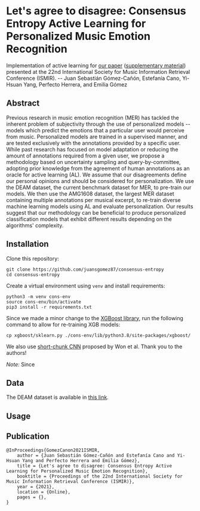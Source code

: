 # Let's agree to disagree: Consensus Entropy Active Learning for Personalized Music Emotion Recognition

Implementation of active learning for [our paper]() ([supplementary material]()) presented at the 22nd International Society for Music Information Retrieval Conference (ISMIR).
-- Juan Sebastián Gómez-Cañón, Estefanía Cano, Yi-Hsuan Yang, Perfecto Herrera, and Emilia Gómez

## Abstract
Previous research in music emotion recognition (MER) has tackled the inherent problem of subjectivity through the use of personalized models -- models which predict the emotions that a particular user would perceive from music. Personalized models are trained in a supervised manner, and are tested exclusively with the annotations provided by a specific user. While past research has focused on model adaptation or reducing the amount of annotations required from a given user, we propose a methodology based on uncertainty sampling and query-by-committee, adopting prior knowledge from the agreement of human annotations as an oracle for active learning (AL). We assume that our disagreements define our personal opinions and should be considered for personalization. We use the DEAM dataset, the current benchmark dataset for MER, to pre-train our models. 
We then use the AMG1608 dataset, the largest MER dataset containing multiple annotations per musical excerpt, to re-train diverse machine learning models using AL and evaluate personalization. Our results suggest that our methodology can be beneficial to produce personalized classification models that exhibit different results depending on the algorithms' complexity. 

## Installation
Clone this repository:
```
git clone https://github.com/juansgomez87/consensus-entropy
cd consensus-entropy
```

Create a virtual environment using `venv` and install requirements:
```
python3 -m venv cons-env
source cons-env/bin/activate
pip3 install -r requirements.txt
```
Since we made a minor change to the [XGBoost library](https://xgboost.readthedocs.io/en/latest/), run the following command to allow for re-training XGB models:
```
cp xgboost/sklearn.py ./cons-env/lib/python3.8/site-packages/xgboost/
```
We also use [short-chunk CNN](https://github.com/minzwon/sota-music-tagging-models/) proposed by Won et al. Thank you to the authors!

*Note:* Since 

## Data

The DEAM dataset is available in [this link](https://cvml.unige.ch/databases/DEAM/). 



## Usage


## Publication
```
@InProceedings{GomezCanon2021ISMIR,
    author = {Juan Sebastián Gómez-Cañón and Estefanía Cano and Yi-Hsuan Yang and Perfecto Herrera and Emilia Gómez},
    title = {Let's agree to disagree: Consensus Entropy Active Learning for Personalized Music Emotion Recognition},
    booktitle = {Proceedings of the 22nd International Society for Music Information Retrieval Conference (ISMIR)},
    year = {2021},
    location = {Online},
    pages = {},
}
```
